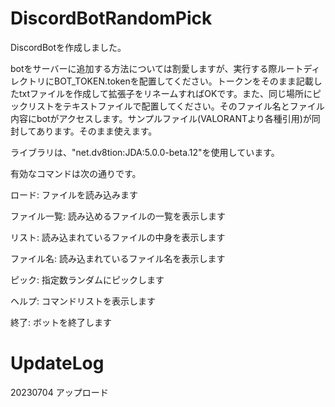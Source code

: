 # DiscordBotRandomPick

DiscordBotを作成しました。

botをサーバーに追加する方法については割愛しますが、実行する際ルートディレクトリにBOT_TOKEN.tokenを配置してください。トークンをそのまま記載したtxtファイルを作成して拡張子をリネームすればOKです。また、同じ場所にピックリストをテキストファイルで配置してください。そのファイル名とファイル内容にbotがアクセスします。サンプルファイル(VALORANTより各種引用)が同封してあります。そのまま使えます。

ライブラリは、"net.dv8tion:JDA:5.0.0-beta.12"を使用しています。

有効なコマンドは次の通りです。

ロード: ファイルを読み込みます

ファイル一覧: 読み込めるファイルの一覧を表示します

リスト: 読み込まれているファイルの中身を表示します

ファイル名: 読み込まれているファイル名を表示します

ピック: 指定数ランダムにピックします

ヘルプ: コマンドリストを表示します

終了: ボットを終了します

# UpdateLog
20230704 アップロード
